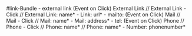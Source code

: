 #link-Bundle
    - external link (Event on Click)
        External Link // External Link - Click // External Link: name* - Link: url*
    - mailto: (Event on Click)
        Mail // Mail - Click // Mail: name* - Mail: address*
    - tel: (Event on Click)
        Phone // Phone - Click // Phone: name* // Phone: name* - Number: phonenumber*